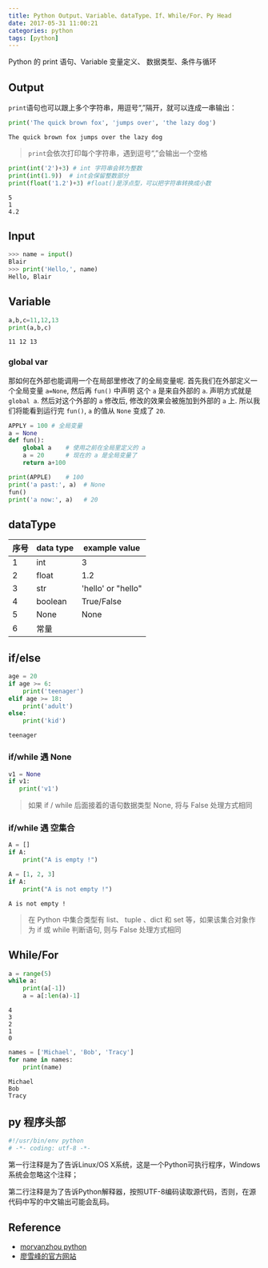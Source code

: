 ```yaml
---
title: Python Output、Variable、dataType、If、While/For、Py Head
date: 2017-05-31 11:00:21
categories: python
tags: [python]
---
```


Python 的 print 语句、Variable 变量定义、 数据类型、条件与循环

<!-- more -->

## Output

`print`语句也可以跟上多个字符串，用逗号“,”隔开，就可以连成一串输出：

```python
print('The quick brown fox', 'jumps over', 'the lazy dog')
```

    The quick brown fox jumps over the lazy dog

> `print`会依次打印每个字符串，遇到逗号“,”会输出一个空格

```python
print(int('2')+3) # int 字符串会转为整数
print(int(1.9))  # int会保留整数部分
print(float('1.2')+3) #float()是浮点型，可以把字符串转换成小数
```

    5
    1
    4.2

## Input

```python
>>> name = input()
Blair
>>> print('Hello,', name)
Hello, Blair
```

## Variable

```python
a,b,c=11,12,13
print(a,b,c)
```

    11 12 13

### global var

那如何在外部也能调用一个在局部里修改了的全局变量呢. 首先我们在外部定义一个全局变量 `a=None`, 然后再 `fun()` 中声明 这个 `a` 是来自外部的 `a`. 声明方式就是 `global a`. 然后对这个外部的 `a` 修改后, 修改的效果会被施加到外部的 `a` 上. 所以我们将能看到运行完 `fun()`, `a` 的值从 `None` 变成了 `20`.

```python
APPLY = 100 # 全局变量
a = None
def fun():
    global a    # 使用之前在全局里定义的 a
    a = 20      # 现在的 a 是全局变量了
    return a+100

print(APPLE)    # 100
print('a past:', a)  # None
fun()
print('a now:', a)   # 20
```

## dataType

序号 | data type | example value
------- | ------- | -------
1 | int | 3
2 | float | 1.2
3 | str | 'hello' or "hello"
4 | boolean | True/False 
5 | None | None
6 | 常量 | 

## if/else

```python
age = 20
if age >= 6:
    print('teenager')
elif age >= 18:
    print('adult')
else:
    print('kid')
```

    teenager

### if/while 遇 None

```python
v1 = None
if v1:
   print('v1') 
```

> 如果 if / while 后面接着的语句数据类型 None, 将与 False 处理方式相同

### if/while 遇 空集合

```python
A = []
if A:
    print("A is empty !")

A = [1, 2, 3]
if A:
    print("A is not empty !")
```

    A is not empty !
    
> 在 Python 中集合类型有 list、 tuple 、dict 和 set 等，如果该集合对象作为 if 或 while 判断语句, 则与 False 处理方式相同

## While/For

```python
a = range(5)
while a:
    print(a[-1])
    a = a[:len(a)-1]
```

    4
    3
    2
    1
    0
    
    


```python
names = ['Michael', 'Bob', 'Tracy']
for name in names:
    print(name)
```

    Michael
    Bob
    Tracy

## py 程序头部

```py
#!/usr/bin/env python
# -*- coding: utf-8 -*-
```

第一行注释是为了告诉Linux/OS X系统，这是一个Python可执行程序，Windows系统会忽略这个注释；

第二行注释是为了告诉Python解释器，按照UTF-8编码读取源代码，否则，在源代码中写的中文输出可能会乱码。

## Reference

- [morvanzhou python][1]
- [廖雪峰的官方网站][2]

[1]: http://www.liaoxuefeng.com/wiki/001374738125095c955c1e6d8bb493182103fac9270762a000/001386819196283586a37629844456ca7e5a7faa9b94ee8000
[2]: https://morvanzhou.github.io/tutorials/python-basic/